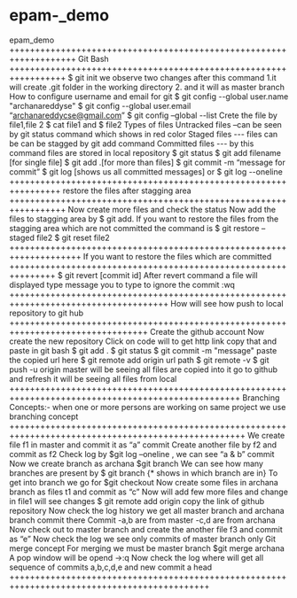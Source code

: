 # epam-_demo
epam_demo
+++++++++++++++++++++++++++++++++++++++++++++++++++++++++++++++++++
Git Bash
+++++++++++++++++++++++++++++++++++++++++++++++++++++++++++++++++
$ git init
we observe two changes after this command 
1.it will create .git folder in the working directory
2. and it will as master branch
How to configure username and email for git
$ git config --global   user.name "archanareddyse"
$ git config --global   user.email  “archanareddycse@gmail.com”
$ git config –global  --list
Crete the file by file1,file 2
$ cat file1 and $ file2
Types of files 
Untracked files –can be seen by git status command which shows in red color
Staged files --- files can be can be stagged by git add command
Committed files --- by this command files are stored in local repository
$ git status
$ git add filename [for single file]
$ git add .[for more than files]
$ git commit -m “message for commit”
$ git log [shows us all committed messages]
or
$ git log --oneline
++++++++++++++++++++++++++++++++++++++++++++++++++++++++++++++++
restore the files after stagging area
+++++++++++++++++++++++++++++++++++++++++++++++++++++++++++++++++
Now create more files and check the status
Now add the files to stagging area by $ git add.
If you want to restore the files from the stagging area which are not committed the command is 
$ git restore –staged file2
$ git reset file2
++++++++++++++++++++++++++++++++++++++++++++++++++++++++++++++++++++
If you want to restore the files which are  committed 
+++++++++++++++++++++++++++++++++++++++++++++++++++++++++++++++
$ git revert [commit id]
After revert command a file will displayed type message you to type to ignore the commit
:wq
+++++++++++++++++++++++++++++++++++++++++++++++++++++++++++++++++++++++++++++++++++++
How will see how push to local repository to git hub
+++++++++++++++++++++++++++++++++++++++++++++++++++++++++++++++++++++++++++++++++
Create the github account 
Now create the new repository
Click on code will to get http link copy that and paste in git bash
$ git add .
$ git status 
$ git commit -m "message"
paste the copied url here 
$ git remote add origin url path
$ git remote -v
$ git push -u origin master
will be seeing all files are copied into it
go to github and refresh it will be seeing all files from local
+++++++++++++++++++++++++++++++++++++++++++++++++++++++++++++++++++++++++++++++++++++++++++++++++++
Branching Concepts:- when one or more persons are working on same project we use branching concept
++++++++++++++++++++++++++++++++++++++++++++++++++++++++++++++++++++++++++++++++++++++++++++++++++++
We create file f1 in master and commit it as “a” commit
Create another file by f2 and commit as f2
Check log by $git log –oneline , we can see “a & b” commit
Now we create branch as archana 
$git branch <branch name>
We can see how many branches are present by 
$ git branch {* shows in which branch are in}
To get into branch we go for
$git checkout <branch name>
Now create some files in archana branch as files t1 and commit as “c”
Now will add few more files and change in file1 will see changes
$ git remote add origin copy the link of github repository
Now check the log history we get all master branch and archana branch commit there
Commit -a,b are from master
              -c,d are from archana
Now check out to master branch and create the another file f3 and commit as “e”
Now check the log we see only commits of master branch only
Git merge concept
For merging we must be master branch
$git merge archana
A pop window will be opend ->:q
Now check the log where will get all sequence of commits a,b,c,d,e and new commit a head
+++++++++++++++++++++++++++++++++++++++++++++++++++++++++++++++++++++++++++++++++++++++++++++

